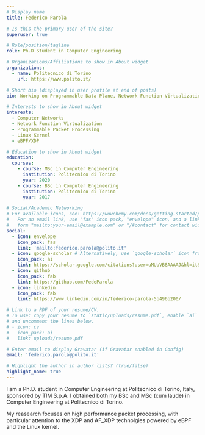 ```yaml
---
# Display name
title: Federico Parola

# Is this the primary user of the site?
superuser: true

# Role/position/tagline
role: Ph.D Student in Computer Engineering

# Organizations/Affiliations to show in About widget
organizations:
  - name: Politecnico di Torino
    url: https://www.polito.it/

# Short bio (displayed in user profile at end of posts)
bio: Working on Programmable Data Plane, Network Function Virtualization and eBPF

# Interests to show in About widget
interests:
  - Computer Networks
  - Network Function Virtualization
  - Programmable Packet Processing
  - Linux Kernel
  - eBPF/XDP

# Education to show in About widget
education:
  courses:
    - course: MSc in Computer Engineering
      institution: Politecnico di Torino
      year: 2020
    - course: BSc in Computer Engineering
      institution: Politecnico di Torino
      year: 2017

# Social/Academic Networking
# For available icons, see: https://wowchemy.com/docs/getting-started/page-builder/#icons
#   For an email link, use "fas" icon pack, "envelope" icon, and a link in the
#   form "mailto:your-email@example.com" or "/#contact" for contact widget.
social:
  - icon: envelope
    icon_pack: fas
    link: 'mailto:federico.parola@polito.it'
  - icon: google-scholar # Alternatively, use `google-scholar` icon from `ai` icon pack
    icon_pack: ai
    link: https://scholar.google.com/citations?user=uMUuVB8AAAAJ&hl=it&oi=ao
  - icon: github
    icon_pack: fab
    link: https://github.com/FedeParola
  - icon: linkedin
    icon_pack: fab
    link: https://www.linkedin.com/in/federico-parola-5b496b200/

# Link to a PDF of your resume/CV.
# To use: copy your resume to `static/uploads/resume.pdf`, enable `ai` icons in `params.toml`,
# and uncomment the lines below.
# - icon: cv
#   icon_pack: ai
#   link: uploads/resume.pdf

# Enter email to display Gravatar (if Gravatar enabled in Config)
email: 'federico.parola@polito.it'

# Highlight the author in author lists? (true/false)
highlight_name: true
---
```


I am a Ph.D. student in Computer Engineering at Politecnico di Torino, Italy, sponsored by TIM S.p.A.
I obtained both my BSc and MSc (cum laude) in Computer Engineering at Politecnico di Torino.

My reasearch focuses on high performance packet processing, with particular attention to the XDP and AF_XDP technolgies powered by eBPF and the Linux kernel.

